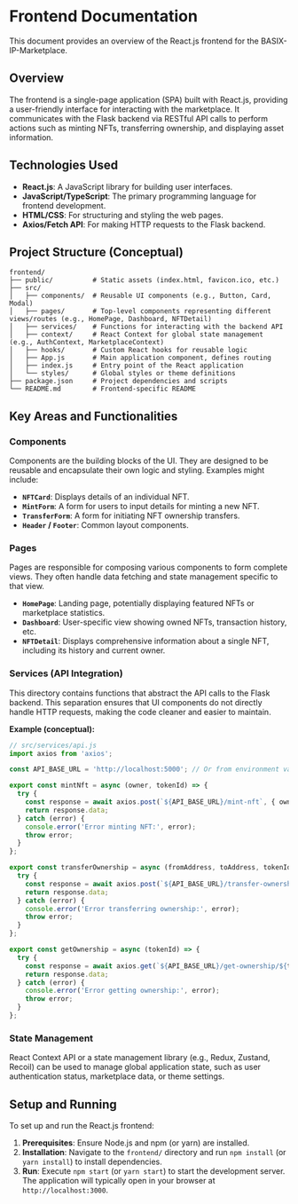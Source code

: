 # Frontend Documentation

This document provides an overview of the React.js frontend for the BASIX-IP-Marketplace.

## Overview

The frontend is a single-page application (SPA) built with React.js, providing a user-friendly interface for interacting with the marketplace. It communicates with the Flask backend via RESTful API calls to perform actions such as minting NFTs, transferring ownership, and displaying asset information.

## Technologies Used

-   **React.js**: A JavaScript library for building user interfaces.
-   **JavaScript/TypeScript**: The primary programming language for frontend development.
-   **HTML/CSS**: For structuring and styling the web pages.
-   **Axios/Fetch API**: For making HTTP requests to the Flask backend.

## Project Structure (Conceptual)

```
frontend/
├── public/          # Static assets (index.html, favicon.ico, etc.)
├── src/
│   ├── components/  # Reusable UI components (e.g., Button, Card, Modal)
│   ├── pages/       # Top-level components representing different views/routes (e.g., HomePage, Dashboard, NFTDetail)
│   ├── services/    # Functions for interacting with the backend API
│   ├── context/     # React Context for global state management (e.g., AuthContext, MarketplaceContext)
│   ├── hooks/       # Custom React hooks for reusable logic
│   ├── App.js       # Main application component, defines routing
│   ├── index.js     # Entry point of the React application
│   └── styles/      # Global styles or theme definitions
├── package.json     # Project dependencies and scripts
└── README.md        # Frontend-specific README
```

## Key Areas and Functionalities

### Components

Components are the building blocks of the UI. They are designed to be reusable and encapsulate their own logic and styling. Examples might include:

-   **`NFTCard`**: Displays details of an individual NFT.
-   **`MintForm`**: A form for users to input details for minting a new NFT.
-   **`TransferForm`**: A form for initiating NFT ownership transfers.
-   **`Header` / `Footer`**: Common layout components.

### Pages

Pages are responsible for composing various components to form complete views. They often handle data fetching and state management specific to that view.

-   **`HomePage`**: Landing page, potentially displaying featured NFTs or marketplace statistics.
-   **`Dashboard`**: User-specific view showing owned NFTs, transaction history, etc.
-   **`NFTDetail`**: Displays comprehensive information about a single NFT, including its history and current owner.

### Services (API Integration)

This directory contains functions that abstract the API calls to the Flask backend. This separation ensures that UI components do not directly handle HTTP requests, making the code cleaner and easier to maintain.

**Example (conceptual):**

```javascript
// src/services/api.js
import axios from 'axios';

const API_BASE_URL = 'http://localhost:5000'; // Or from environment variables

export const mintNft = async (owner, tokenId) => {
  try {
    const response = await axios.post(`${API_BASE_URL}/mint-nft`, { owner, token_id: tokenId });
    return response.data;
  } catch (error) {
    console.error('Error minting NFT:', error);
    throw error;
  }
};

export const transferOwnership = async (fromAddress, toAddress, tokenId) => {
  try {
    const response = await axios.post(`${API_BASE_URL}/transfer-ownership`, { from_address: fromAddress, to_address: toAddress, token_id: tokenId });
    return response.data;
  } catch (error) {
    console.error('Error transferring ownership:', error);
    throw error;
  }
};

export const getOwnership = async (tokenId) => {
  try {
    const response = await axios.get(`${API_BASE_URL}/get-ownership/${tokenId}`);
    return response.data;
  } catch (error) {
    console.error('Error getting ownership:', error);
    throw error;
  }
};
```

### State Management

React Context API or a state management library (e.g., Redux, Zustand, Recoil) can be used to manage global application state, such as user authentication status, marketplace data, or theme settings.

## Setup and Running

To set up and run the React.js frontend:

1.  **Prerequisites**: Ensure Node.js and npm (or yarn) are installed.
2.  **Installation**: Navigate to the `frontend/` directory and run `npm install` (or `yarn install`) to install dependencies.
3.  **Run**: Execute `npm start` (or `yarn start`) to start the development server. The application will typically open in your browser at `http://localhost:3000`.